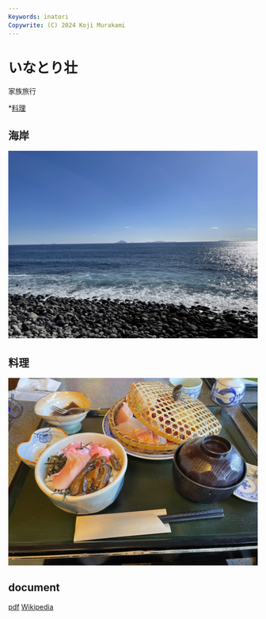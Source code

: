 ```yaml
---
Keywords: inatori
Copywrite: (C) 2024 Koji Murakami
---
```


# いなとり壮 

家族旅行

*[料理](#dinner)

## 海岸

![海岸](./IMG_0211.jpeg)

## <span id="dinner">料理</span>

![](IMG_0209.jpeg)

## document

[pdf](inatoriso.pdf)
[Wikipedia](https://ja.wikipedia.org/wiki/%E7%86%B1%E6%B5%B7%E6%B8%A9%E6%B3%89)



